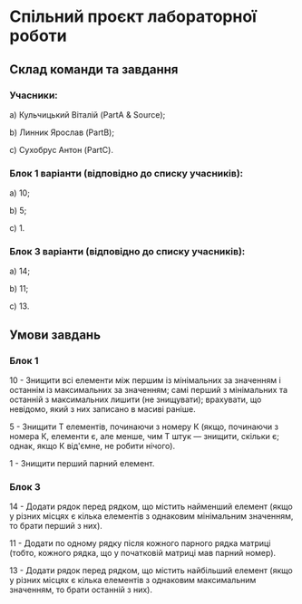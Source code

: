 # Спільний проєкт лабораторної роботи

## Склад команди та завдання

### Учасники:

a) Кульчицький Віталій (PartA & Source);

b) Линник Ярослав (PartB);

c) Сухобрус Антон (PartC).

### Блок 1 варіанти (відповідно до списку учасників):

a) 10;

b) 5;

c) 1.

### Блок 3 варіанти (відповідно до списку учасників):

a) 14; 

b) 11;

c) 13.

## Умови завдань

### Блок 1

10 - Знищити всі елементи між першим із мінімальних за значенням і останнім із максимальних за значенням; самі перший з мінімальних та останній з максимальних лишити (не знищувати); врахувати, що невідомо, який з них записано в масиві раніше.

5 - Знищити T елементів, починаючи з номеру К (якщо, починаючи з номера К, елементи є, але менше, чим T штук — знищити, скільки є; однак, якщо К від'ємне, не робити нічого).

1 - Знищити перший парний елемент.

### Блок 3

14 - Додати рядок перед рядком, що містить найменший елемент (якщо у різних місцях є кілька елементів з однаковим мінімальним значенням, то брати перший з них).

11 - Додати по одному рядку після кожного парного рядка матриці (тобто, кожного рядка, що у початковій матриці мав парний номер).

13 - Додати рядок перед рядком, що містить найбільший елемент (якщо у різних місцях є кілька елементів з однаковим максимальним значенням, то брати останній з них).
